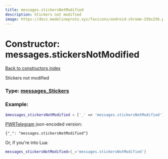 ```yaml
---
title: messages.stickersNotModified
description: Stickers not modified
image: https://docs.madelineproto.xyz/favicons/android-chrome-256x256.png
---
```

# Constructor: messages.stickersNotModified  
[Back to constructors index](index.md)



Stickers not modified




### Type: [messages\_Stickers](../types/messages_Stickers.md)


### Example:

```php
$messages_stickersNotModified = ['_' => 'messages.stickersNotModified'];
```  

[PWRTelegram](https://pwrtelegram.xyz) json-encoded version:

```
{"_": "messages.stickersNotModified"}
```


Or, if you're into Lua:

```lua
messages_stickersNotModified={_='messages.stickersNotModified'}

```


